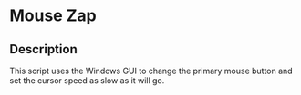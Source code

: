 # Mouse Zap

## Description

This script uses the Windows GUI to change the primary mouse button and set the cursor speed as slow as it will go.
